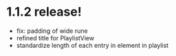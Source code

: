 # 1.1.2 release!

* fix: padding of wide rune
* refined title for PlaylistView
* standardize length of each entry in element in playlist